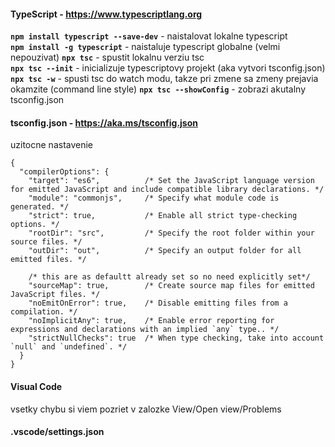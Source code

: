 #### TypeScript - https://www.typescriptlang.org

**`npm install typescript --save-dev`** - naistalovat lokalne typescript   
**`npm install -g typescript`** - naistaluje typescript globalne (velmi nepouzivat)
**`npx tsc`** - spustit lokalnu verziu tsc  
**`npx tsc --init`** - inicializuje typescriptovy projekt (aka vytvori tsconfig.json)  
**`npx tsc -w`** - spusti tsc do watch modu, takze pri zmene sa zmeny prejavia okamzite (command line style)
**`npx tsc --showConfig`** - zobrazi akutalny tsconfig.json

#### tsconfig.json - https://aka.ms/tsconfig.json
uzitocne nastavenie
```
{
  "compilerOptions": {
    "target": "es6",          /* Set the JavaScript language version for emitted JavaScript and include compatible library declarations. */
    "module": "commonjs",     /* Specify what module code is generated. */
    "strict": true,           /* Enable all strict type-checking options. */
    "rootDir": "src",         /* Specify the root folder within your source files. */
    "outDir": "out",          /* Specify an output folder for all emitted files. */
    
    /* this are as defaultt already set so no need explicitly set*/
    "sourceMap": true,        /* Create source map files for emitted JavaScript files. */
    "noEmitOnError": true,    /* Disable emitting files from a compilation. */
    "noImplicitAny": true,    /* Enable error reporting for expressions and declarations with an implied `any` type.. */
    "strictNullChecks": true  /* When type checking, take into account `null` and `undefined`. */
  }
}
```

#### Visual Code
vsetky chybu si viem pozriet v zalozke View/Open view/Problems

#### .vscode/settings.json
